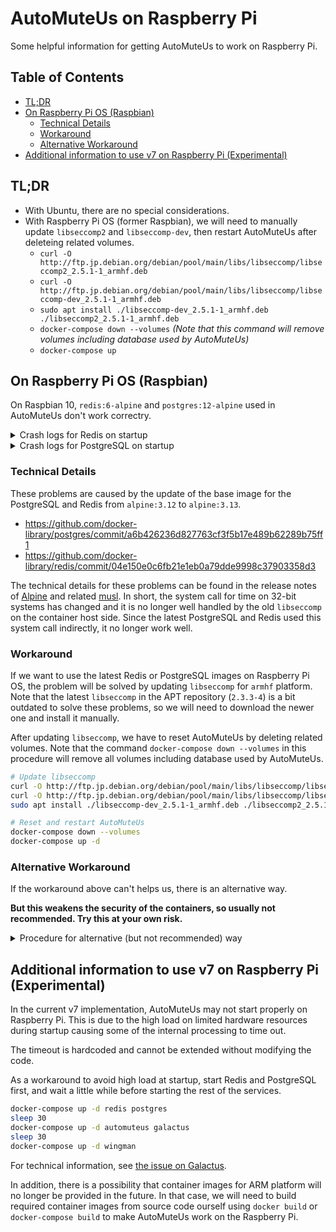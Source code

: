 <!-- markdownlint-disable MD033 -->
<!-- omit in toc -->
# AutoMuteUs on Raspberry Pi

Some helpful information for getting AutoMuteUs to work on Raspberry Pi.

<!-- omit in toc -->
## Table of Contents

- [TL;DR](#tldr)
- [On Raspberry Pi OS (Raspbian)](#on-raspberry-pi-os-raspbian)
  - [Technical Details](#technical-details)
  - [Workaround](#workaround)
  - [Alternative Workaround](#alternative-workaround)
- [Additional information to use v7 on Raspberry Pi (Experimental)](#additional-information-to-use-v7-on-raspberry-pi-experimental)

## TL;DR

- With Ubuntu, there are no special considerations.
- With Raspberry Pi OS (former Raspbian), we will need to manually update `libseccomp2` and `libseccomp-dev`, then restart AutoMuteUs after deleteing related volumes.
  - `curl -O http://ftp.jp.debian.org/debian/pool/main/libs/libseccomp/libseccomp2_2.5.1-1_armhf.deb`
  - `curl -O http://ftp.jp.debian.org/debian/pool/main/libs/libseccomp/libseccomp-dev_2.5.1-1_armhf.deb`
  - `sudo apt install ./libseccomp-dev_2.5.1-1_armhf.deb ./libseccomp2_2.5.1-1_armhf.deb`
  - `docker-compose down --volumes` *(Note that this command will remove volumes including database used by AutoMuteUs)*
  - `docker-compose up`

## On Raspberry Pi OS (Raspbian)

On Raspbian 10, `redis:6-alpine` and `postgres:12-alpine` used in AutoMuteUs don't work correctry.

<details>
<summary>Crash logs for Redis on startup</summary>

```bash
redis_1  | 1:C 29 May 2071 13:52:08.000 # oO0OoO0OoO0Oo Redis is starting oO0OoO0OoO0Oo
redis_1  | 1:C 29 May 2071 13:52:08.000 # Redis version=6.2.1, bits=32, commit=00000000, modified=0, pid=1, just started
redis_1  | 1:C 29 May 2071 13:52:08.000 # Warning: no config file specified, using the default config. In order to specify a config file use redis-server /path/to/redis.conf
redis_1  | Assertion failed: rc == 0 (monotonic.c: monotonicInit_posix: 149)
redis_1  |
redis_1  |
redis_1  | === REDIS BUG REPORT START: Cut & paste starting from here ===
redis_1  | 1:M 29 May 2071 13:31:52.000 # Redis 6.2.1 crashed by signal: 6, si_code: -6
redis_1  | 1:M 29 May 2071 13:31:52.000 # Killed by PID: 1, UID: 999
redis_1  |
redis_1  | ------ INFO OUTPUT ------
redis_1  | 1:M 29 May 2071 12:47:52.000 # Redis 6.2.1 crashed by signal: 11, si_code: 1
redis_1  | 1:M 29 May 2071 12:47:52.000 # Accessing address: 0x14
redis_1  | 1:M 29 May 2071 12:47:52.000 # Killed by PID: 20, UID: 0
redis_1  |
redis_1  | ------ INFO OUTPUT ------
```

</details>

<details>
<summary>Crash logs for PostgreSQL on startup</summary>

```bash
postgres_1  | The files belonging to this database system will be owned by user "postgres".
postgres_1  | This user must also own the server process.
postgres_1  |
postgres_1  | The database cluster will be initialized with locale "en_US.utf8".
postgres_1  | The default database encoding has accordingly been set to "UTF8".
postgres_1  | The default text search configuration will be set to "english".
postgres_1  |
postgres_1  | Data page checksums are disabled.
postgres_1  |
postgres_1  | fixing permissions on existing directory /var/lib/postgresql/data ... ok
postgres_1  | creating subdirectories ... ok
postgres_1  | selecting dynamic shared memory implementation ... posix
postgres_1  | selecting default max_connections ... 100
postgres_1  | selecting default shared_buffers ... 128MB
postgres_1  | selecting default time zone ... GMT
postgres_1  | creating configuration files ... ok
postgres_1  | running bootstrap script ... ok
postgres_1  | performing post-bootstrap initialization ... sh: locale: not found
postgres_1  | 1970-05-05 07:14:24.010 GMT [30] WARNING:  no usable system locales were found
postgres_1  | ok
postgres_1  | syncing data to disk ... initdb: warning: enabling "trust" authentication for local connections
postgres_1  | You can change this by editing pg_hba.conf or using the option -A, or
postgres_1  | --auth-local and --auth-host, the next time you run initdb.
postgres_1  | ok
postgres_1  |
postgres_1  |
postgres_1  | Success. You can now start the database server using:
postgres_1  |
postgres_1  |     pg_ctl -D /var/lib/postgresql/data -l logfile start
postgres_1  |
postgres_1  | waiting for server to start....1970-04-25 04:53:36.009 GMT [35] LOG:  starting PostgreSQL 12.6 on arm-unknown-linux-musleabihf, compiled by gcc (Alpine 10.2.1_pre1) 10.2.1 20201203, 32-bit
postgres_1  | 1970-04-25 04:53:36.009 GMT [35] LOG:  listening on Unix socket "/var/run/postgresql/.s.PGSQL.5432"
postgres_1  | .........1970-04-25 04:53:36.009 GMT [35] LOG:  startup process (PID 36) was terminated by signal 11: Segmentation fault
postgres_1  | 1970-04-25 04:53:36.009 GMT [35] LOG:  aborting startup due to startup process failure
postgres_1  | 1970-04-25 04:53:36.009 GMT [35] LOG:  database system is shut down
postgres_1  | pg_ctl: could not start server
postgres_1  | Examine the log output.
postgres_1  |  stopped waiting
```

</details>

### Technical Details

These problems are caused by the update of the base image for the PostgreSQL and Redis from `alpine:3.12` to `alpine:3.13`.

- <https://github.com/docker-library/postgres/commit/a6b426236d827763cf3f5b17e489b62289b75ff1>
- <https://github.com/docker-library/redis/commit/04e150e0c6fb21e1eb0a79dde9998c37903358d3>

The technical details for these problems can be found in the release notes of [Alpine](https://wiki.alpinelinux.org/wiki/Release_Notes_for_Alpine_3.13.0#musl_1.2) and related [musl](https://musl.libc.org/time64.html). In short, the system call for time on 32-bit systems has changed and it is no longer well handled by the old `libseccomp` on the container host side. Since the latest PostgreSQL and Redis used this system call indirectly, it no longer work well.

### Workaround

If we want to use the latest Redis or PostgreSQL images on Raspberry Pi OS, the problem will be solved by updating `libseccomp` for `armhf` platform. Note that the latest `libseccomp` in the APT repository (`2.3.3-4`) is a bit outdated to solve these problems, so we will need to download the newer one and install it manually.

After updating `libseccomp`, we have to reset AutoMuteUs by deleting related volumes. Note that the command `docker-compose down --volumes` in this procedure will remove all volumes including database used by AutoMuteUs.

```bash
# Update libseccomp
curl -O http://ftp.jp.debian.org/debian/pool/main/libs/libseccomp/libseccomp2_2.5.1-1_armhf.deb
curl -O http://ftp.jp.debian.org/debian/pool/main/libs/libseccomp/libseccomp-dev_2.5.1-1_armhf.deb
sudo apt install ./libseccomp-dev_2.5.1-1_armhf.deb ./libseccomp2_2.5.1-1_armhf.deb

# Reset and restart AutoMuteUs
docker-compose down --volumes
docker-compose up -d
```

### Alternative Workaround

If the workaround above can't helps us, there is an alternative way.

**But this weakens the security of the containers, so usually not recommended. Try this at your own risk.**

<details>
<summary>Procedure for alternative (but not recommended) way</summary>

Add these 4 lines into your `docker-compose.yml`.

```yaml
... omitted ...

  redis:
    image: redis:alpine
    restart: always
    security_opt:           👈👈👈
      - seccomp:unconfined  👈👈👈
    volumes:
      - "redis-data:/data"

  postgres:
    image: postgres:12-alpine
    restart: always
    environment:
      - POSTGRES_USER=${POSTGRES_USER}
      - POSTGRES_PASSWORD=${POSTGRES_PASS}
    security_opt:           👈👈👈
      - seccomp:unconfined  👈👈👈
    volumes:
      - "postgres-data:/var/lib/postgresql/data"

... omitted ...
```

And then reset and restart your AutoMuteUs.

```bash
docker-compose down --volumes
docker-compose up -d
```

</details>

## Additional information to use v7 on Raspberry Pi (Experimental)

In the current v7 implementation, AutoMuteUs may not start properly on Raspberry Pi. This is due to the high load on limited hardware resources during startup causing some of the internal processing to time out.

The timeout is hardcoded and cannot be extended without modifying the code.

As a workaround to avoid high load at startup, start Redis and PostgreSQL first, and wait a little while before starting the rest of the services.

```bash
docker-compose up -d redis postgres
sleep 30
docker-compose up -d automuteus galactus
sleep 30
docker-compose up -d wingman
```

For technical information, see [the issue on Galactus](https://github.com/automuteus/galactus/issues/12).

In addition, there is a possibility that container images for ARM platform will no longer be provided in the future. In that case, we will need to build required container images from source code ourself using `docker build` or `docker-compose build` to make AutoMuteUs work on the Raspberry Pi.
